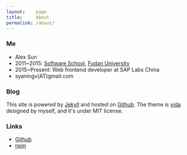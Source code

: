 ```yaml
---
layout:    page
title:     About
permalink: /about/
---
```


### Me

- Alex Sun
- 2011~2015: [Software School](http://www.software.fudan.edu.cn/), [Fudan University](http://www.fudan.edu.cn/)
- 2015~Present: Web frontend developer at SAP Labs China
- syaningv(AT)gmail.com

### Blog

This site is powered by [Jekyll](http://jekyllrb.com/) and hosted on [Github](https://github.com/).
The theme is [vida](https://github.com/syaning/vida) designed by myself, and it's under MIT license.

### Links

- [Github](https://github.com/syaning)
- [npm](https://www.npmjs.com/~syaning)